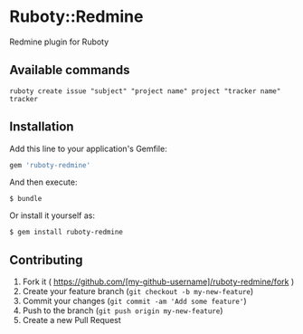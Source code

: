# Ruboty::Redmine

Redmine plugin for Ruboty

## Available commands

```
ruboty create issue "subject" "project name" project "tracker name" tracker
```

## Installation

Add this line to your application's Gemfile:

```ruby
gem 'ruboty-redmine'
```

And then execute:

    $ bundle

Or install it yourself as:

    $ gem install ruboty-redmine

## Contributing

1. Fork it ( https://github.com/[my-github-username]/ruboty-redmine/fork )
2. Create your feature branch (`git checkout -b my-new-feature`)
3. Commit your changes (`git commit -am 'Add some feature'`)
4. Push to the branch (`git push origin my-new-feature`)
5. Create a new Pull Request
